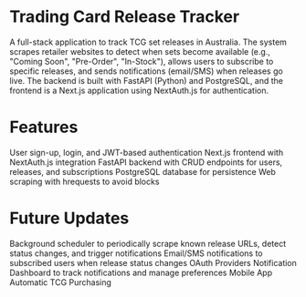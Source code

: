 # Trading Card Release Tracker

A full-stack application to track TCG set releases in Australia. The system scrapes retailer websites to detect when sets become available (e.g., "Coming Soon", "Pre-Order", "In-Stock"), allows users to subscribe to specific releases, and sends notifications (email/SMS) when releases go live. The backend is built with FastAPI (Python) and PostgreSQL, and the frontend is a Next.js application using NextAuth.js for authentication.

# Features

User sign-up, login, and JWT-based authentication
Next.js frontend with NextAuth.js integration
FastAPI backend with CRUD endpoints for users, releases, and subscriptions
PostgreSQL database for persistence
Web scraping with hrequests to avoid blocks

# Future Updates

Background scheduler to periodically scrape known release URLs, detect status changes, and trigger notifications
Email/SMS notifications to subscribed users when release status changes
OAuth Providers
Notification Dashboard to track notifications and manage preferences
Mobile App
Automatic TCG Purchasing
